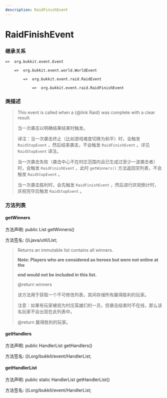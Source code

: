 ```yaml
---
description: RaidFinishEvent
---
```


# RaidFinishEvent

### 继承关系

    =>  org.bukkit.event.Event

        =>  org.bukkit.event.world.WorldEvent

            =>  org.bukkit.event.raid.RaidEvent

                =>  org.bukkit.event.raid.RaidFinishEvent

### 类描述

> This event is called when a {@link Raid} was complete with a clear result.
>
>
> 
> 当一次袭击以明确结果结束时触发。
>
>
> 
> 译注：当一次袭击终止（比如游戏难度切换为和平）时，会触发 `RaidStopEvent` ，然后结束袭击，不会触发 `RaidFinishEvent` 。详见 `RaidStopEvent` 译注。
> 
> 当一次袭击失败（袭击中心不在村庄范围内且已生成过至少一波袭击者）时，会触发 `RaidFinishEvent` ，此时 `getWinners()` 方法返回空列表，不会触发 `RaidStopEvent` 。
> 
> 当一次袭击胜利时，会先触发 `RaidFinishEvent` ，然后进行庆祝倒计时，庆祝完毕后触发 `RaidStopEvent` 。

### 方法列表

#### getWinners

方法声明: public List<Player> getWinners()

方法签名: ()Ljava/util/List;

> Returns an immutable list contains all winners.
>
> <b>Note: Players who are considered as heroes but were not online at the
>
> end would not be included in this list.</b>
>
> @return winners
>
>
> 
> 该方法用于获取一个不可修改列表，其间存储所有赢得胜利的玩家。
>
> 注意：如果有玩家被视为村庄英雄们的一员，但袭击结束时不在线，那么该名玩家不会出现在此列表中。
>
> @return 赢得胜利的玩家。

#### getHandlers

方法声明: public HandlerList getHandlers()

方法签名: ()Lorg/bukkit/event/HandlerList;

#### getHandlerList

方法声明: public static HandlerList getHandlerList()

方法签名: ()Lorg/bukkit/event/HandlerList;